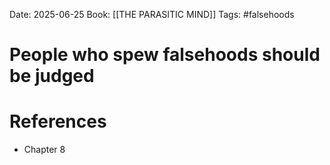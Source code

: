 Date: 2025-06-25
Book: [[THE PARASITIC MIND]]
Tags: #falsehoods


# People who spew falsehoods should be judged



# References
- Chapter 8
 
